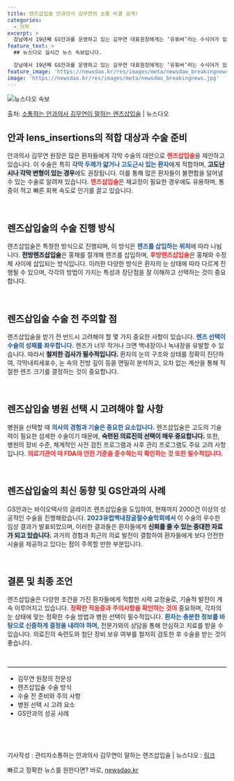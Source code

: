 ```yaml
---
title: 렌즈삽입술 안과의사 김무연의 소통 비결 공개!
categories:
  - 의학
excerpt: >
  강남에서 19년째 GS안과를 운영하고 있는 김무연 대표원장에게는 ‘유튜버’라는 수식어가 있다. 2019년부터…
feature_text: >
  ## 뉴스다오 실시간 뉴스 속보입니다.

  강남에서 19년째 GS안과를 운영하고 있는 김무연 대표원장에게는 ‘유튜버’라는 수식어가 있다. 2019년부터…
feature_image: 'https://newsdao.kr/res/images/meta/newsdao_breakingnews.jpg'
image: 'https://newsdao.kr/res/images/meta/newsdao_breakingnews.jpg'
---
```


![뉴스다오 속보](https://newsdao.kr/res/images/meta/newsdao_breakingnews.jpg)

<p>출처: <a href="https://newsdao.kr/3120" rel="dofollow">소통하는 안과의사 김무연이 말하는 렌즈삽입술</a> | 뉴스다오</p>

<h2 data-ke-size="size26">안과 lens_insertions의 적합 대상과 수술 준비</h2>

<p data-ke-size="size16">안과의사 김무연 원장은 많은 환자들에게 각막 수술의 대안으로 <b><span style="color: #ee2323;">렌즈삽입술</span></b>을 제안하고 있습니다. 이 수술은 특히 <b><span style="color: #1a5490;">각막 두께가 얇거나 고도근시 있는 환자</span></b>에게 적합하며, <b><span style="background-color: #21538527;">고도난시나 각막 변형이 있는 경우</span></b>에도 권장됩니다. 이를 통해 많은 환자들이 불편함을 덜어낼 수 있는 수술로 알려져 있습니다. <b><span style="color: #ee2323;">렌즈삽입술</span></b>은 재교정이 필요한 경우에도 유용하며, 통증이 적고 빠른 회복 속도로 인기를 끌고 있습니다.</p>

<p data-ke-size="size16">&nbsp;</p>

<h2 data-ke-size="size26">렌즈삽입술의 수술 진행 방식</h2>

<p data-ke-size="size16">렌즈삽입술은 특정한 방식으로 진행되며, 이 방식은 <b><span style="color: #1a5490;">렌즈를 삽입하는 위치</span></b>에 따라 나뉩니다. <b><span style="background-color: #21538527;">전방렌즈삽입술</span></b>은 홍채를 절개해 렌즈를 삽입하며, <b><span style="color: #ee2323;">후방렌즈삽입술</span></b>은 홍채와 수정체 사이에 삽입되는 방식입니다. 이러한 다양한 방식은 환자의 눈 상태에 따라 다르게 진행될 수 있으며, 각각의 방법이 가지는 특성과 장단점을 잘 이해하고 선택하는 것이 중요합니다.</p>

<p data-ke-size="size16">&nbsp;</p>

<h2 data-ke-size="size26">렌즈삽입술 수술 전 주의할 점</h2>

<p data-ke-size="size16">렌즈삽입술을 받기 전 반드시 고려해야 할 몇 가지 중요한 사항이 있습니다. <b><span style="color: #1a5490;">렌즈 선택이 수술의 성패를 좌우합니다.</span></b> 렌즈가 너무 작거나 크면 백내장이나 녹내장을 유발할 수 있습니다. 따라서 <b><span style="background-color: #21538527;">철저한 검사가 필수적입니다.</span></b> 환자의 눈의 구조와 상태를 정확히 진단하여, 각막내피세포수, 눈 속의 전방 깊이 등을 면밀히 분석하고, 오차 없는 계산을 통해 적절한 렌즈 크기를 결정하는 것이 중요합니다.</p>

<p data-ke-size="size16">&nbsp;</p>

<h2 data-ke-size="size26">렌즈삽입술 병원 선택 시 고려해야 할 사항</h2>

<p data-ke-size="size16">병원을 선택할 때 <b><span style="color: #1a5490;">의사의 경험과 기술은 중요한 요소입니다.</span></b> 렌즈삽입술은 고도의 기술력이 필요한 섬세한 수술이기 때문에, <b><span style="background-color: #21538527;">숙련된 의료진의 선택이 매우 중요합니다.</span></b> 또한, 병원의 장비 수준, 체계적인 사전 검진 프로그램과 사후 관리 프로그램도 주요 고려 사항입니다. <b><span style="color: #ee2323;">의료기관이 미 FDA의 안전 기준을 준수하는지 확인하는 것 또한 필수적입니다.</span></b></p>

<p data-ke-size="size16">&nbsp;</p>

<h2 data-ke-size="size26">렌즈삽입술의 최신 동향 및 GS안과의 사례</h2>

<p data-ke-size="size16">GS안과는 바이오텍사의 글레이즈 렌즈삽입술을 도입하여, 현재까지 2000건 이상의 성공적인 수술을 진행해왔습니다. <b><span style="color: #1a5490;">2023유럽백내장굴절수술학회에서</span></b> 이 수술의 우수한 임상 결과가 발표되었으며, 이러한 결과들은 환자들에게 <b><span style="background-color: #21538527;">신뢰를 줄 수 있는 중대한 자료가 되고 있습니다.</span></b> 과거의 경험과 최근의 의료 발전이 결합하여 환자들에게 보다 안전한 시술을 제공하고 있다는 점이 주목할 만한 부분입니다.</p>

<p data-ke-size="size16">&nbsp;</p>

<h2 data-ke-size="size26">결론 및 최종 조언</h2>

<p data-ke-size="size16">렌즈삽입술은 다양한 조건을 가진 환자들에게 적합한 시력 교정술로, 기술적 발전이 계속 이루어지고 있습니다. <b><span style="color: #ee2323;">정확한 적응증과 주의사항을 확인하는 것이</span></b> 중요하며, 각자의 눈 상태에 맞는 정확한 수술 방법과 병원 선택이 필수적입니다. <b><span style="color: #1a5490;">환자는 충분한 정보를 바탕으로 신중하게 결정을 내려야 하며,</span></b> 전문가와의 상담을 통해 안심하고 치료를 받을 수 있습니다. 의료진의 숙련도와 첨단 장비 보유 여부를 철저히 검토한 후 수술을 받는 것이 좋습니다.</p>

<p data-ke-size="size16">&nbsp;</p>

<hr style="border:1px solid #d1d1d1;">

<ul>
<li>김무연 원장의 전문성</li>
<li>렌즈삽입술 수술 방식</li>
<li>수술 전 준비와 주의 사항</li>
<li>병원 선택 시 고려 요소</li>
<li>GS안과의 성공 사례</li>
</ul>

<p data-ke-size="size16">&nbsp;</p> 

<p data-ke-size="size16">&nbsp;</p> 

<p data-ke-size="size16">기사작성 : 관리자소통하는 안과의사 김무연이 말하는 렌즈삽입술 | 뉴스다오  : <a href="https://newsdao.kr/3120">링크</a></p>  

빠르고 정확한 뉴스를 원한다면? 바로, <a href="https://newsdao.kr" rel="dofollow">newsdao.kr</a>


